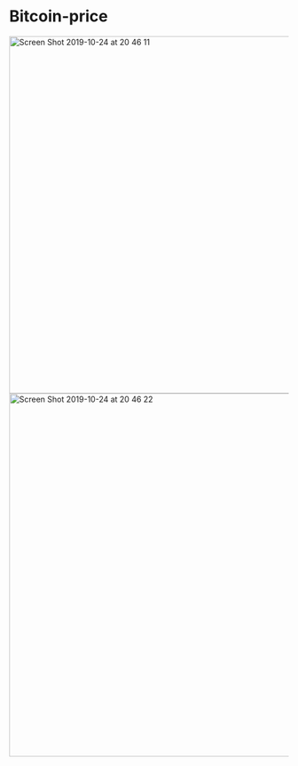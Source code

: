 # Bitcoin-price



<img width="643" alt="Screen Shot 2019-10-24 at 20 46 11" src="https://user-images.githubusercontent.com/47356515/67511361-64a0bf00-f69f-11e9-9d0c-62f63685ff44.png">
<img width="654" alt="Screen Shot 2019-10-24 at 20 46 22" src="https://user-images.githubusercontent.com/47356515/67511362-65395580-f69f-11e9-8e6e-cbfb74b8ccc5.png">

